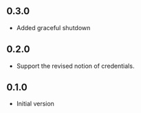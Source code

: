 ## 0.3.0

- Added graceful shutdown

## 0.2.0

- Support the revised notion of credentials.

## 0.1.0

- Initial version
